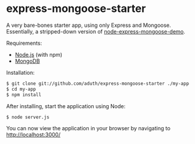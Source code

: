 # express-mongoose-starter

A very bare-bones starter app, using only Express and Mongoose. Essentially, a stripped-down version of [node-express-mongoose-demo](https://github.com/madhums/node-express-mongoose-demo).

Requirements:

* [Node.js](http://nodejs.org/download/) (with npm)
* [MongoDB](http://www.mongodb.org/downloads)

Installation:

```bash
$ git clone git://github.com/aduth/express-mongoose-starter ./my-app
$ cd my-app
$ npm install
```

After installing, start the application using Node:

```bash
$ node server.js
```

You can now view the application in your browser by navigating to [http://localhost:3000/](http://localhost:3000/)
